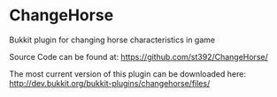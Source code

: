 ChangeHorse
===========

Bukkit plugin for changing horse characteristics in game


Source Code can be found at: https://github.com/st392/ChangeHorse/


The most current version of this plugin can be downloaded here: http://dev.bukkit.org/bukkit-plugins/changehorse/files/
